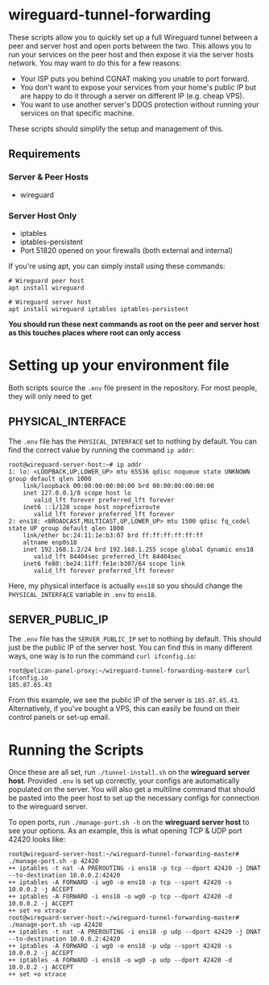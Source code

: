 # wireguard-tunnel-forwarding
These scripts allow you to quickly set up a full Wireguard tunnel between a peer and server host and open ports between the two. This allows you to run your services on the peer host and then expose it via the server hosts network. You may want to do this for a few reasons:
- Your ISP puts you behind CGNAT making you unable to port forward.
- You don't want to expose your services from your home's public IP but are happy to do it through a server on different IP (e.g. cheap VPS).
- You want to use another server's DDOS protection without running your services on that specific machine.

These scripts should simplify the setup and management of this.

## Requirements
### Server & Peer Hosts
- wireguard
### Server Host Only
- iptables
- iptables-persistent
- Port 51820 opened on your firewalls (both external and internal)

If you're using apt, you can simply install using these commands:
```
# Wireguard peer host
apt install wireguard

# Wireguard server host
apt install wireguard iptables iptables-persistent
```

**You should run these next commands as root on the peer and server host as this touches places where root can only access**

# Setting up your environment file
Both scripts source the `.env` file present in the repository. For most people, they will only need to get 

## PHYSICAL_INTERFACE
The `.env` file has the `PHYSICAL_INTERFACE` set to nothing by default. You can find the correct value by running the command `ip addr`:

```
root@wireguard-server-host:~# ip addr
1: lo: <LOOPBACK,UP,LOWER_UP> mtu 65536 qdisc noqueue state UNKNOWN group default qlen 1000
    link/loopback 00:00:00:00:00:00 brd 00:00:00:00:00:00
    inet 127.0.0.1/8 scope host lo
       valid_lft forever preferred_lft forever
    inet6 ::1/128 scope host noprefixroute
       valid_lft forever preferred_lft forever
2: ens18: <BROADCAST,MULTICAST,UP,LOWER_UP> mtu 1500 qdisc fq_codel state UP group default qlen 1000
    link/ether bc:24:11:1e:b3:07 brd ff:ff:ff:ff:ff:ff
    altname enp0s18
    inet 192.168.1.2/24 brd 192.168.1.255 scope global dynamic ens18
       valid_lft 84404sec preferred_lft 84404sec
    inet6 fe80::be24:11ff:fe1e:b307/64 scope link
       valid_lft forever preferred_lft forever
```

Here, my physical interface is actually `ens18` so you should change the `PHYSICAL_INTERFACE` variable in `.env` to `ens18`.

## SERVER_PUBLIC_IP
The `.env` file has the `SERVER_PUBLIC_IP` set to nothing by default. This should just be the public IP of the server host. You can find this in many different ways, one way is to run the command `curl ifconfig.io`:

```
root@pelican-panel-proxy:~/wireguard-tunnel-forwarding-master# curl ifconfig.io
185.87.65.43
```

From this example, we see the public IP of the server is `185.87.65.43`. Alternatively, if you've bought a VPS, this can easily be found on their control panels or set-up email.

# Running the Scripts
Once these are all set, run `./tunnel-install.sh` on the **wireguard server host**. Provided `.env` is set up correctly, your configs are automatically populated on the server. You will also get a multiline command that should be pasted into the peer host to set up the necessary configs for connection to the wireguard server.

To open ports, run `./manage-port.sh -h` on the **wireguard server host** to see your options. As an example, this is what opening TCP & UDP port 42420 looks like:

```
root@wireguard-server-host:~/wireguard-tunnel-forwarding-master# ./manage-port.sh -p 42420
++ iptables -t nat -A PREROUTING -i ens18 -p tcp --dport 42420 -j DNAT --to-destination 10.0.0.2:42420
++ iptables -A FORWARD -i wg0 -o ens18 -p tcp --sport 42420 -s 10.0.0.2 -j ACCEPT
++ iptables -A FORWARD -i ens18 -o wg0 -p tcp --dport 42420 -d 10.0.0.2 -j ACCEPT
++ set +o xtrace
root@wireguard-server-host:~/wireguard-tunnel-forwarding-master# ./manage-port.sh -up 42420
++ iptables -t nat -A PREROUTING -i ens18 -p udp --dport 42420 -j DNAT --to-destination 10.0.0.2:42420
++ iptables -A FORWARD -i wg0 -o ens18 -p udp --sport 42420 -s 10.0.0.2 -j ACCEPT
++ iptables -A FORWARD -i ens18 -o wg0 -p udp --dport 42420 -d 10.0.0.2 -j ACCEPT
++ set +o xtrace
```
